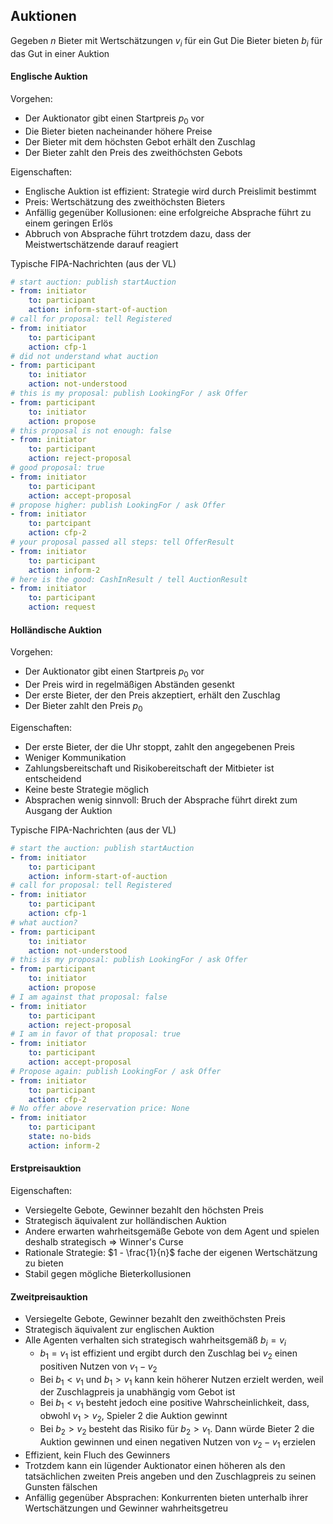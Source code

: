 ## Auktionen

Gegeben $n$ Bieter mit Wertschätzungen $v_i$ für ein Gut
Die Bieter bieten $b_i$ für das Gut in einer Auktion

#### Englische Auktion

Vorgehen:
- Der Auktionator gibt einen Startpreis $p_0$ vor
- Die Bieter bieten nacheinander höhere Preise
- Der Bieter mit dem höchsten Gebot erhält den Zuschlag
- Der Bieter zahlt den Preis des zweithöchsten Gebots

Eigenschaften:
- Englische Auktion ist effizient: Strategie wird durch Preislimit bestimmt
- Preis: Wertschätzung des zweithöchsten Bieters
- Anfällig gegenüber Kollusionen: eine erfolgreiche Absprache führt zu einem geringen Erlös
- Abbruch von Absprache führt trotzdem dazu, dass der Meistwertschätzende darauf reagiert

Typische FIPA-Nachrichten (aus der VL)

```yaml
# start auction: publish startAuction
- from: initiator
	to: participant
	action: inform-start-of-auction
# call for proposal: tell Registered
- from: initiator
	to: participant
	action: cfp-1
# did not understand what auction
- from: participant
	to: initiator
	action: not-understood
# this is my proposal: publish LookingFor / ask Offer
- from: participant
	to: initiator
	action: propose
# this proposal is not enough: false
- from: initiator
	to: participant
	action: reject-proposal
# good proposal: true
- from: initiator
	to: participant
	action: accept-proposal
# propose higher: publish LookingFor / ask Offer
- from: initiator
	to: partcipant
	action: cfp-2
# your proposal passed all steps: tell OfferResult
- from: initiator
	to: participant
	action: inform-2
# here is the good: CashInResult / tell AuctionResult
- from: initiator
	to: participant
	action: request
```

#### Holländische Auktion

Vorgehen:
- Der Auktionator gibt einen Startpreis $p_0$ vor
- Der Preis wird in regelmäßigen Abständen gesenkt
- Der erste Bieter, der den Preis akzeptiert, erhält den Zuschlag
- Der Bieter zahlt den Preis $p_0$

Eigenschaften:
- Der erste Bieter, der die Uhr stoppt, zahlt den angegebenen Preis
- Weniger Kommunikation
- Zahlungsbereitschaft und Risikobereitschaft der Mitbieter ist entscheidend
- Keine beste Strategie möglich
- Absprachen wenig sinnvoll: Bruch der Absprache führt direkt zum Ausgang der Auktion

Typische FIPA-Nachrichten (aus der VL)

```yaml
# start the auction: publish startAuction
- from: initiator
	to: participant
	action: inform-start-of-auction
# call for proposal: tell Registered
- from: initiator
	to: participant
	action: cfp-1
# what auction?
- from: participant
	to: initiator
	action: not-understood
# this is my proposal: publish LookingFor / ask Offer
- from: participant
	to: initiator
	action: propose
# I am against that proposal: false
- from: initiator
	to: participant
	action: reject-proposal
# I am in favor of that proposal: true
- from: initiator
	to: participant
	action: accept-proposal
# Propose again: publish LookingFor / ask Offer
- from: initiator
	to: participant
	action: cfp-2
# No offer above reservation price: None
- from: initiator
	to: participant
	state: no-bids
	action: inform-2
```

#### Erstpreisauktion

Eigenschaften:
- Versiegelte Gebote, Gewinner bezahlt den höchsten Preis
- Strategisch äquivalent zur holländischen Auktion
- Andere erwarten wahrheitsgemäße Gebote von dem Agent und spielen deshalb strategisch ⇒ Winner's Curse
- Rationale Strategie: $1 - \frac{1}{n}$ fache der eigenen Wertschätzung zu bieten
- Stabil gegen mögliche Bieterkollusionen

#### Zweitpreisauktion

- Versiegelte Gebote, Gewinner bezahlt den zweithöchsten Preis
- Strategisch äquivalent zur englischen Auktion
- Alle Agenten verhalten sich strategisch wahrheitsgemäß $b_i = v_i$
    - $b_1 = v_1$ ist effizient und ergibt durch den Zuschlag bei $v_2$ einen positiven Nutzen von $v_1 - v_2$
    - Bei $b_1 < v_1$  und $b_1 > v_1$ kann kein höherer Nutzen erzielt werden, weil der Zuschlagpreis ja unabhängig vom Gebot ist
    - Bei $b_1 < v_1$  besteht jedoch eine positive Wahrscheinlichkeit, dass, obwohl $v_1 > v_2$, Spieler $2$ die Auktion gewinnt
    - Bei $b_2 > v_2$ besteht das Risiko für $b_2 > v_1$. Dann würde Bieter $2$ die Auktion gewinnen und einen negativen Nutzen von $v_2 - v_1$ erzielen
- Effizient, kein Fluch des Gewinners
- Trotzdem kann ein lügender Auktionator einen höheren als den tatsächlichen zweiten Preis angeben und den Zuschlagpreis zu seinen Gunsten fälschen
- Anfällig gegenüber Absprachen: Konkurrenten bieten unterhalb ihrer Wertschätzungen und Gewinner wahrheitsgetreu
